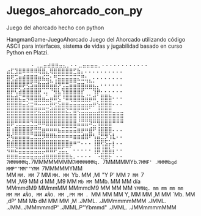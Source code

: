 # Juegos_ahorcado_con_py
Juego del ahorcado hecho con python

HangmanGame-JuegoAhorcado
Juego del Ahorcado utilizando código ASCII para interfaces, sistema de vidas y jugabilidad basado en curso Python en Platzi.

⠀⠀⠀⠀⠀⠀ ⠄⢀⣀⣤⣴⣶⣶⣤⣄⡀⠄⠄⣀⣤⣤⣤⣤⡀⠄⠄⠄⠄⠄⠄⠄⠄⠄⠄⠄⠄
                    ⣴⣏⣹⣿⠿⠿⠿⠿⢿⣿⣄⢿⣿⣿⣿⣿⣿⣋⣷⡄⠄⠄⠄⠄⠄⠄⠄⠄⠄⠄
                    ⣿⢟⣩⣶⣾⣿⣿⣿⣶⣮⣭⡂⢛⣭⣭⣭⣭⣭⣍⣛⣂⡀⠄⠄⠄⠄⠄⠄⠄⠄
                    ⣿⣿⣿⣿⡿⢟⣫⣭⣷⣶⣾⣭⣼⡻⢛⣛⣭⣭⣶⣶⣬⣭⣅⡀⠄⠄⠄⠄⠄⠄
                    ⣿⡿⢏⣵⣾⣿⣿⣿⡿⢉⡉⠙⢿⣇⢻⣿⣿⣿⣿⡟⠉⠉⢻⡷⠄⠄⠄⠄⠄⠄
                    ⣿⣷⣾⣍⣛⢿⣿⣿⣿⣤⣁⣤⣿⢏⠸⣿⣿⣿⣿⣷⣬⣥⣾⠁⣿⣿⣷⠄⠄⠄
                    ⣿⣿⣿⣿⣭⣕⣒⠿⠭⠭⠭⡷⢖⣫⣶⣶⣬⣭⣭⣭⣭⣥⡶⢣⣿⣿⣿⠄⠄⠄
                    ⣿⣿⣿⣿⣿⣿⣿⡿⣟⣛⣭⣾⣿⣿⣿⣝⡛⣿⢟⣛⣛⣁⣀⣸⣿⣿⣿⣀⣀⣀
                    ⣿⣿⣿⣿⣿⣿⣿⣿⣿⣿⣿⣿⣿⣿⣿⣿⣿⣿⢸⣿⣿⣿⣿⣿⣿⣿⣿⣿⣿⣿
                    ⣿⡿⢛⣛⣛⣛⣙⣛⠿⠿⣿⣿⣿⣿⣿⣿⣿⣿⣬⣭⣭⠽⣛⢻⣿⣿⣿⠛⠛⠛
                    ⣿⢰⣿⣿⣿⣿⣟⣛⣛⣶⠶⠶⠶⣦⣭⣭⣭⣭⣶⡶⠶⣾⠟⢸⣿⣿⣿⠄⠄⠄
                    ⡻⢮⣭⣭⣭⣭⣉⣛⣛⡻⠿⠿⠷⠶⠶⠶⠶⣶⣶⣾⣿⠟⢣⣬⣛⡻⢱⣇⠄⠄
                    ⣿⣾⣿⣿⣿⣿⣿⣿⣿⣿⣿⣿⣿⣿⣿⣿⣶⠶⠒⠄⠄⠄⢸⣿⢟⣫⡥⡆⠄⠄
                    ⢭⣭⣝⣛⣛⣛⣛⣛⣛⣛⣿⣿⡿⢛⣋⡉⠁⠄⠄⠄⠄⠄⢸⣿⢸⣿⣧⡅⠄⠄
                    ⣶⣶⣶⣭⣭⣭⣭⣭⣭⣵⣶⣶⣶⣿⣿⣿⣦⡀⠄⠄⠄⠄⠈⠡⣿⣿⡯⠁⠄⠄
`7MMMMMMq.`7MMMMMMMM`7MMMMMMMq. `7MMMMMYb.`7MMF' .MMMMbgd MMP""MM""YMM `7MMMMMYMM  
  MM `MM. MM `7 MM `MM. MM `Yb. MM ,MI "Y P' MM `7 MM `7  
  MM ,M9 MM d MM ,M9 MM `Mb MM `MMb. MM MM día    
  MMmmdM9 MMmmMM MMmmdM9 MM MM MM `YMMNq. mm mm mm mm    
  MM MM AÑO, MM AÑO. MM ,PM MM . `MM MM MM Y,
  MM MM ,M MM `Mb. MM ,dP' MM Mb dM MM MM ,M
.JMML. .JMMmmmmMMM .JMML. .JMM..JMMmmmdP' .JMML.P"Ybmmd" .JMML. .JMMmmmmMMM
